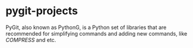 # pygit-projects
PyGit, also known as PythonG, is a Python set of libraries that are recommended for simplifying commands and adding new commands, like _COMPRESS_ and etc.
